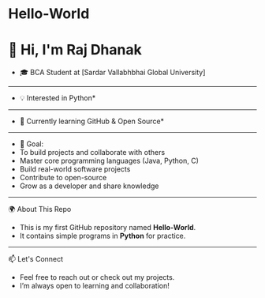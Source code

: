 # Hello-World
 # 👋 Hi, I'm Raj Dhanak
 * 🎓 BCA Student at [Sardar Vallabhbhai Global University]
 ---
 * 💡 Interested in Python*
 ---
 * 📱 Currently learning GitHub & Open Source*
---
 *  🚀 Goal:
 *   To build projects and collaborate with others
 *   Master core programming languages (Java, Python, C)
 *   Build real-world software projects
 *   Contribute to open-source
 *   Grow as a developer and share knowledge 
 
 ---

 🌍 About This Repo
* This is my first GitHub repository named **Hello-World**.
*  It contains simple programs in **Python** for practice.

 ---

 📫 Let's Connect 
 *  Feel free to reach out or check out my projects.
 *  I’m always open to learning and collaboration!
